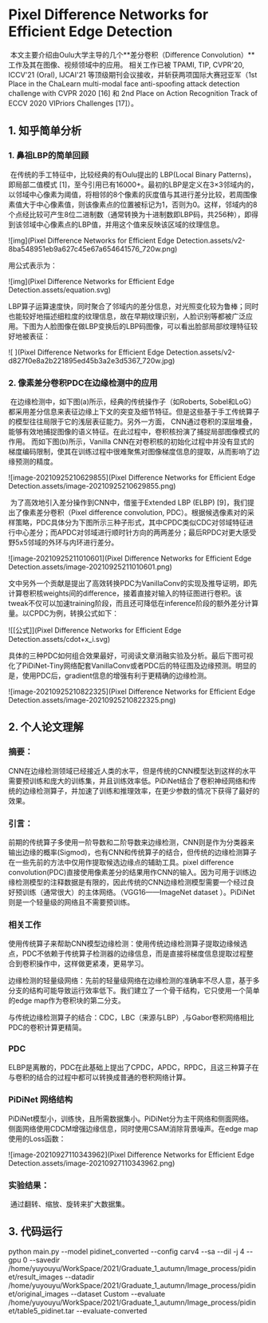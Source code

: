 # Pixel Difference Networks for Efficient Edge Detection

​	本文主要介绍由Oulu大学主导的几个**差分卷积（Difference Convolution）**工作及其在图像、视频领域中的应用。 相关工作已被 TPAMI, TIP, CVPR'20, ICCV'21 (Oral), IJCAI'21 等顶级期刊会议接收，并斩获两项国际大赛冠亚军（1st Place in the ChaLearn multi-modal face anti-spoofing attack detection challenge with CVPR 2020 [16] 和 2nd Place on Action Recognition Track of ECCV 2020 VIPriors Challenges [17]）。

## 1. 知乎简单分析

### 1. 鼻祖LBP的简单回顾

​	在传统的手工特征中，比较经典的有Oulu提出的 LBP(Local Binary Patterns)，即局部二值模式 [1]，至今引用已有16000+。最初的LBP是定义在3×3邻域内的，以邻域中心像素为阈值，将相邻的8个像素的灰度值与其进行差分比较，若周围像素值大于中心像素值，则该像素点的位置被标记为1，否则为0。这样，邻域内的8个点经比较可产生8位二进制数（通常转换为十进制数即LBP码，共256种），即得到该邻域中心像素点的LBP值，并用这个值来反映该区域的纹理信息。

![img](Pixel Difference Networks for Efficient Edge Detection.assets/v2-8ba548951eb9a627c45e67a654641576_720w.png)

用公式表示为：

![img](Pixel Difference Networks for Efficient Edge Detection.assets/equation.svg)

​	LBP算子运算速度快，同时聚合了邻域内的差分信息，对光照变化较为鲁棒；同时也能较好地描述细粒度的纹理信息，故在早期纹理识别，人脸识别等都被广泛应用。下图为人脸图像在做LBP变换后的LBP码图像，可以看出脸部局部纹理特征较好地被表征：

![	](Pixel Difference Networks for Efficient Edge Detection.assets/v2-d827f0e8a2b221895ed45b3a2e3d5367_720w.jpg)

### 2. 像素差分卷积PDC在边缘检测中的应用

​	在边缘检测中，如下图(a)所示，经典的传统操作子（如Roberts, Sobel和LoG）都采用差分信息来表征边缘上下文的突变及细节特征。但是这些基于手工传统算子的模型往往局限于它的浅层表征能力。另外一方面， CNN通过卷积的深层堆叠，能够有效地捕捉图像的语义特征。在此过程中，卷积核扮演了捕捉局部图像模式的作用。 而如下图(b)所示，Vanilla CNN在对卷积核的初始化过程中并没有显式的梯度编码限制，使其在训练过程中很难聚焦对图像梯度信息的提取，从而影响了边缘预测的精度。

![image-20210925210629855](Pixel Difference Networks for Efficient Edge Detection.assets/image-20210925210629855.png)

​	为了高效地引入差分操作到CNN中，借鉴于Extended LBP (ELBP) [9]，我们提出了像素差分卷积（Pixel difference convolution, PDC）。根据候选像素对的采样策略，PDC具体分为下图所示三种子形式，其中CPDC类似CDC对邻域特征进行中心差分；而APDC对邻域进行顺时针方向的两两差分；最后RPDC对更大感受野5x5邻域的外环与内环进行差分。

![image-20210925211010601](Pixel Difference Networks for Efficient Edge Detection.assets/image-20210925211010601.png)

​	文中另外一个贡献是提出了高效转换PDC为VanillaConv的实现及推导证明，即先计算卷积核weights间的difference，接着直接对输入的特征图进行卷积。该tweak不仅可以加速training阶段，而且还可降低在inference阶段的额外差分计算量。以CPDC为例，转换公式如下：

![[公式]](Pixel Difference Networks for Efficient Edge Detection.assets/cdot+x_i.svg)

具体的三种PDC如何组合效果最好，可阅读文章消融实验及分析。最后下图可视化了PiDiNet-Tiny网络配套VanillaConv或者PDC后的特征图及边缘预测。明显的是，使用PDC后，gradient信息的增强有利于更精确的边缘检测。

![image-20210925210822325](Pixel Difference Networks for Efficient Edge Detection.assets/image-20210925210822325.png)

## 2. 个人论文理解

### 摘要：

​	CNN在边缘检测领域已经接近人类的水平，但是传统的CNN模型达到这样的水平需要预训练和庞大的训练集，并且训练效率低。PiDiNet结合了卷积神经网络和传统的边缘检测算子，并加速了训练和推理效率，在更少参数的情况下获得了最好的效果。

### 引言：

​	前期的传统算子多使用一阶导数和二阶导数来边缘检测，CNN则是作为分类器来输出边缘的概率(Sigmod)，也有CNN和传统算子的结合，但传统的边缘检测算子在一些先前的方法中仅用作提取候选边缘点的辅助工具。pixel difference convolution(PDC)直接使用像素差分的结果用作CNN的输入。因为可用于训练边缘检测模型的注释数据是有限的，因此传统的CNN边缘检测模型需要一个经过良好预训练（通常很大）的主体网络。（VGG16——ImageNet dataset ）。PiDiNet则是一个轻量级的网络且不需要预训练。

### 相关工作

​	使用传统算子来帮助CNN模型边缘检测：使用传统边缘检测算子提取边缘候选点，PDC不依赖于传统算子检测器的边缘信息，而是直接将梯度信息提取过程整合到卷积操作中，这样做更紧凑，更易学习。

​	边缘检测的轻量级网络：先前的轻量级网络在边缘检测的准确率不尽人意，基于多分支的结构可能导致运行效率低下。我们建立了一个骨干结构，它只使用一个简单的edge map作为卷积块的第二分支。

​	与传统边缘检测算子的结合：CDC，LBC（来源与LBP）,与Gabor卷积网络相比PDC的卷积计算更精简。

### PDC

​	ELBP是离散的，PDC在此基础上提出了CPDC，APDC，RPDC，且这三种算子在与卷积的结合的过程中都可以转换成普通的卷积网络计算。

### PiDiNet 网络结构

​	PiDiNet模型小，训练快，且所需数据集小。PiDiNet分为主干网络和侧面网络。侧面网络使用CDCM增强边缘信息，同时使用CSAM消除背景噪声。在edge map使用的Loss函数：

![image-20210927110343962](Pixel Difference Networks for Efficient Edge Detection.assets/image-20210927110343962.png)

### 实验结果：

​	通过翻转、缩放、旋转来扩大数据集。

## 3. 代码运行

python main.py --model pidinet_converted --config carv4 --sa --dil -j 4 --gpu 0 --savedir /home/yuyouyu/WorkSpace/2021/Graduate_1_autumn/Image_process/pidinet/result_images --datadir /home/yuyouyu/WorkSpace/2021/Graduate_1_autumn/Image_process/pidinet/original_images --dataset Custom --evaluate /home/yuyouyu/WorkSpace/2021/Graduate_1_autumn/Image_process/pidinet/table5_pidinet.tar --evaluate-converted